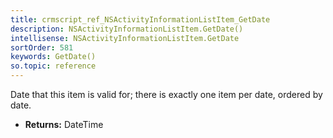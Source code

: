 ```yaml
---
title: crmscript_ref_NSActivityInformationListItem_GetDate
description: NSActivityInformationListItem.GetDate()
intellisense: NSActivityInformationListItem.GetDate
sortOrder: 581
keywords: GetDate()
so.topic: reference
---
```



Date that this item is valid for; there is exactly one item per date, ordered by date.



* **Returns:** DateTime



